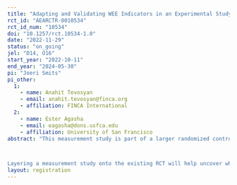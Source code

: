 ```yaml
---
title: "Adapting and Validating WEE Indicators in an Experimental Study of Savings"
rct_id: "AEARCTR-0010534"
rct_id_num: "10534"
doi: "10.1257/rct.10534-1.0"
date: "2022-11-29"
status: "on_going"
jel: "D14, O16"
start_year: "2022-10-11"
end_year: "2024-05-30"
pi: "Joeri Smits"
pi_other:
  1:
    - name: Anahit Tevosyan
    - email: anahit.tevosyan@finca.org
    - affiliation: FINCA International
  2:
    - name: Ester Agasha
    - email: eagasha@dons.usfca.edu
    - affiliation: University of San Francisco
abstract: "This measurement study is part of a larger randomized controlled trial (RCT) that aims to produce evidence on how goal-based digital savings accounts and services might improve the financial health and well-being of low-income people in Uganda. Preliminary data from the RCT  revealed that women were more responsive to financial coaching than men. This discovery is in line with existing research that illustrates the potential for DFS to empower women. However, in order to advance this understanding, more work is needed to improve and expand the measurement of women’s economic empowerment (WEE) indicators with a focus on context-specific indicators. 

Layering a measurement study onto the existing RCT will help uncover why women are more responsive than men to financial coaching and savings. Additionally, the study will identify how these interventions contribute to women’s agency, defined as setting goals, acting on them, and achieving them. The measurement study will be informed by qualitative research that is already underway. Utilizing input from two complementary investigative techniques, focus group discussions (FGD) and cognitive interviews (CI) iteratively, indicators are being developed and adapted to a Ugandan context (content validation). The measurement study involves increasing the female sample size in the RCT from 400 to 1,600 women (1,200 additional women will be recruited) to allow for more variables associated with WEE to be included in the analysis. The women will be evenly split between a treatment and a control group. In the treatment arm, the sample population will receive personalized financial coaching emphasizing the importance of savings. Finally, the third stage will consist of construct validation using machine learning algorithms that will identify which WEE indicators have the greatest classification power and the strongest ability to predict women’s agency demonstrated by the aptitude to devise concrete savings goals, achievement of goals and the ability to act upon these goals."
layout: registration
---
```


